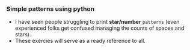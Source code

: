 ### Simple patterns using python

- I have seen people struggling to print **star/number** `patterns` (even experienced folks get confused managing the counts of spaces and stars).
- These exercies will serve as a ready reference to all.